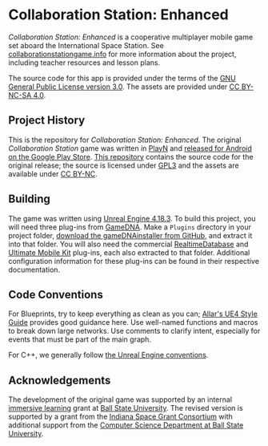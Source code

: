 # Collaboration Station: Enhanced
_Collaboration Station: Enhanced_ is a cooperative multiplayer mobile game set aboard the International Space Station.
See [collaborationstationgame.info](http://collaborationstationgame.info) for more information about the project,
including teacher resources and lesson plans.

The source code for this app is provided under the terms of the [GNU General Public License version 3.0](https://www.gnu.org/licenses/gpl-3.0.en.html). 
The assets are provided under [CC BY-NC-SA 4.0](https://creativecommons.org/licenses/by-nc-sa/4.0/).

## Project History
This is the repository for _Collaboration Station: Enhanced_. The original _Collaboration Station_ game was
written in [PlayN](http://playn.io) and [released for Android on the Google Play 
Store](https://play.google.com/store/apps/details?id=edu.bsu.issgame.android&hl=en).
[This repository](https://github.com/collaboration-station/playn) contains the source code
for the original release; the source is licensed under [GPL3](https://www.gnu.org/licenses/gpl-3.0.en.html) 
and the assets are available under [CC BY-NC](https://creativecommons.org/licenses/by-nc/4.0/legalcode).

## Building

The game was written using [Unreal Engine 4.18.3](https://www.unrealengine.com).
To build this project, you will need three plug-ins from [GameDNA](https://gamednastudio.com/).
Make a `Plugins` directory in your project folder,
[download the gameDNAinstaller from GitHub](bhttps://github.com/gameDNAstudio/gameDNAinstaller/releases), and extract it into that folder. You will also need the commercial [RealtimeDatabase](https://gamednastudio.com/realtime-database/) 
and [Ultimate Mobile Kit](https://gamednastudio.com/ultimate-mobile-kit/)
plug-ins, each also extracted to that folder. 
Additional configuration information for these plug-ins can be found in their respective documentation.

## Code Conventions

For Blueprints, try to keep everything as clean as you can;
[Allar's UE4 Style Guide](https://github.com/Allar/ue4-style-guide) provides good guidance here.
Use well-named functions and macros to break down large
networks. Use comments to clarify intent, especially for events that must be part of the main graph.

For C++, we generally follow [the Unreal Engine conventions](https://docs.unrealengine.com/latest/INT/Programming/Development/CodingStandard/).

## Acknowledgements

The development of the original game was supported by an internal [immersive learning](http://bsu.edu/immersive)
grant at [Ball State University](http://bsu.edu). The revised version is supported by a grant from the [Indiana Space Grant Consortium](https://insgc.spacegrant.org/) with additional support from the [Computer Science Department at Ball State University](http://www.cs.bsu.edu).
